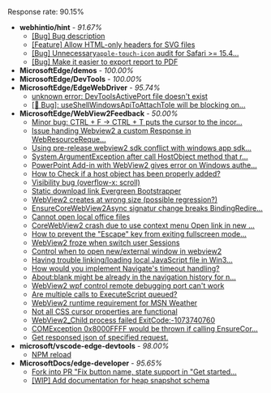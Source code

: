 Response rate: 90.15%

* **webhintio/hint** - _91.67%_
  * [[Bug] Bug description](https://github.com/webhintio/hint/issues/5307)
  * [[Feature] Allow HTML-only headers for SVG files](https://github.com/webhintio/hint/issues/5281)
  * [[Bug] Unnecessary`apple-touch-icon` audit for Safari >= 15.4...](https://github.com/webhintio/hint/issues/5256)
  * [[Bug] Make it easier to export report to PDF](https://github.com/webhintio/hint/issues/5217)
* **MicrosoftEdge/demos** - _100.00%_
* **MicrosoftEdge/DevTools** - _100.00%_
* **MicrosoftEdge/EdgeWebDriver** - _95.74%_
  * [unknown error: DevToolsActivePort file doesn't exist](https://github.com/MicrosoftEdge/EdgeWebDriver/issues/44)
  * [[🐛 Bug]: useShellWindowsApiToAttachToIe will be blocking on...](https://github.com/MicrosoftEdge/EdgeWebDriver/issues/34)
* **MicrosoftEdge/WebView2Feedback** - _50.00%_
  * [Minor bug: CTRL + F -> CTRL + T puts the cursor to the incor...](https://github.com/MicrosoftEdge/WebView2Feedback/issues/2790)
  * [Issue handing Webview2 a custom Response in WebResourceReque...](https://github.com/MicrosoftEdge/WebView2Feedback/issues/2789)
  * [Using pre-release webview2 sdk conflict with windows app sdk...](https://github.com/MicrosoftEdge/WebView2Feedback/issues/2788)
  * [System.ArgumentException after call HostObject method that r...](https://github.com/MicrosoftEdge/WebView2Feedback/issues/2787)
  * [PowerPoint Add-in with WebView2 gives error on Windows authe...](https://github.com/MicrosoftEdge/WebView2Feedback/issues/2786)
  * [How to Check if a host object has been properly added?](https://github.com/MicrosoftEdge/WebView2Feedback/issues/2785)
  * [Visibility bug (overflow-x: scroll)](https://github.com/MicrosoftEdge/WebView2Feedback/issues/2784)
  * [Static download link Evergreen Bootstrapper](https://github.com/MicrosoftEdge/WebView2Feedback/issues/2783)
  * [WebView2 creates at wrong size (possible regression?)](https://github.com/MicrosoftEdge/WebView2Feedback/issues/2776)
  * [EnsureCoreWebView2Async signatur change breaks BindingRedire...](https://github.com/MicrosoftEdge/WebView2Feedback/issues/2775)
  * [Cannot open local office files ](https://github.com/MicrosoftEdge/WebView2Feedback/issues/2774)
  * [CoreWebView2 crash due to use context menu Open link in new ...](https://github.com/MicrosoftEdge/WebView2Feedback/issues/2771)
  * [How to prevent the "Escape" key from exiting fullscreen mode...](https://github.com/MicrosoftEdge/WebView2Feedback/issues/2770)
  * [WebView2 froze when switch user Sessions](https://github.com/MicrosoftEdge/WebView2Feedback/issues/2762)
  * [Control when to open new/external window in webview2](https://github.com/MicrosoftEdge/WebView2Feedback/issues/2760)
  * [Having trouble linking/loading local JavaScript file in Win3...](https://github.com/MicrosoftEdge/WebView2Feedback/issues/2759)
  * [How would you implement Navigate's timeout handling?](https://github.com/MicrosoftEdge/WebView2Feedback/issues/2757)
  * [About:blank might be already in the navigation history for n...](https://github.com/MicrosoftEdge/WebView2Feedback/issues/2751)
  * [WebView2 wpf control remote debugging port can't work](https://github.com/MicrosoftEdge/WebView2Feedback/issues/2750)
  * [Are multiple calls to ExecuteScript queued?](https://github.com/MicrosoftEdge/WebView2Feedback/issues/2738)
  * [WebView2 runtime requirement for MSN Weather](https://github.com/MicrosoftEdge/WebView2Feedback/issues/2791)
  * [Not all CSS cursor properties are functional](https://github.com/MicrosoftEdge/WebView2Feedback/issues/2766)
  * [WebView2_Child process failed ExitCode:-1073740760](https://github.com/MicrosoftEdge/WebView2Feedback/issues/2761)
  * [COMException 0x8000FFFF would be thrown if calling EnsureCor...](https://github.com/MicrosoftEdge/WebView2Feedback/issues/2740)
  * [Get responsed json of specified request.](https://github.com/MicrosoftEdge/WebView2Feedback/issues/2732)
* **microsoft/vscode-edge-devtools** - _98.00%_
  * [NPM reload ](https://github.com/microsoft/vscode-edge-devtools/issues/1156)
* **MicrosoftDocs/edge-developer** - _95.65%_
  * [Fork into PR "Fix button name, state support in "Get started...](https://github.com/MicrosoftDocs/edge-developer/pull/2174)
  * [[WIP] Add documentation for heap snapshot schema](https://github.com/MicrosoftDocs/edge-developer/pull/2173)